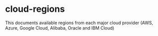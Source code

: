 # cloud-regions

This documents available regions from each major cloud provider (AWS, Azure, Google Cloud, Alibaba, Oracle and IBM Cloud)

